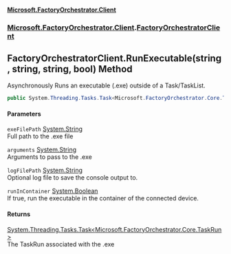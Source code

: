 #### [Microsoft.FactoryOrchestrator.Client](./Microsoft-FactoryOrchestrator-Client.md 'Microsoft.FactoryOrchestrator.Client')
### [Microsoft.FactoryOrchestrator.Client](./Microsoft-FactoryOrchestrator-Client.md 'Microsoft.FactoryOrchestrator.Client').[FactoryOrchestratorClient](./Microsoft-FactoryOrchestrator-Client-FactoryOrchestratorClient.md 'Microsoft.FactoryOrchestrator.Client.FactoryOrchestratorClient')
## FactoryOrchestratorClient.RunExecutable(string, string, string, bool) Method
Asynchronously Runs an executable (.exe) outside of a Task/TaskList.  
```csharp
public System.Threading.Tasks.Task<Microsoft.FactoryOrchestrator.Core.TaskRun> RunExecutable(string exeFilePath, string arguments, string logFilePath=null, bool runInContainer=false);
```
#### Parameters
<a name='Microsoft-FactoryOrchestrator-Client-FactoryOrchestratorClient-RunExecutable(string_string_string_bool)-exeFilePath'></a>
`exeFilePath` [System.String](https://docs.microsoft.com/en-us/dotnet/api/System.String 'System.String')  
Full path to the .exe file  
  
<a name='Microsoft-FactoryOrchestrator-Client-FactoryOrchestratorClient-RunExecutable(string_string_string_bool)-arguments'></a>
`arguments` [System.String](https://docs.microsoft.com/en-us/dotnet/api/System.String 'System.String')  
Arguments to pass to the .exe  
  
<a name='Microsoft-FactoryOrchestrator-Client-FactoryOrchestratorClient-RunExecutable(string_string_string_bool)-logFilePath'></a>
`logFilePath` [System.String](https://docs.microsoft.com/en-us/dotnet/api/System.String 'System.String')  
Optional log file to save the console output to.  
  
<a name='Microsoft-FactoryOrchestrator-Client-FactoryOrchestratorClient-RunExecutable(string_string_string_bool)-runInContainer'></a>
`runInContainer` [System.Boolean](https://docs.microsoft.com/en-us/dotnet/api/System.Boolean 'System.Boolean')  
If true, run the executable in the container of the connected device.  
  
#### Returns
[System.Threading.Tasks.Task&lt;](https://docs.microsoft.com/en-us/dotnet/api/System.Threading.Tasks.Task-1 'System.Threading.Tasks.Task')[Microsoft.FactoryOrchestrator.Core.TaskRun](/CoreLibrary/Microsoft-FactoryOrchestrator-Core-TaskRun 'Microsoft.FactoryOrchestrator.Core.TaskRun')[&gt;](https://docs.microsoft.com/en-us/dotnet/api/System.Threading.Tasks.Task-1 'System.Threading.Tasks.Task')  
The TaskRun associated with the .exe  
